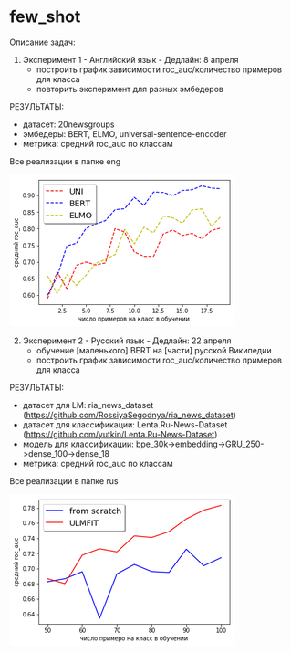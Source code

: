 # few_shot

Описание задач:

1. Эксперимент 1 - Английский язык - Дедлайн: 8 апреля
	- построить график зависимости roc_auc/количество примеров для класса
	- повторить эксперимент для разных эмбедеров

РЕЗУЛЬТАТЫ: 
- датасет: 20newsgroups
- эмбедеры: BERT, ELMO, universal-sentence-encoder
- метрика: средний roc_auc по классам 

Все реализации в папке eng

![alt text](https://github.com/mrdro1/few_shot/blob/master/plots/all.png)


2. Эксперимент 2 - Русский язык - Дедлайн: 22 апреля
	- обучение [маленького] BERT на [части] русской Википедии
	- построить график зависимости roc_auc/количество примеров для класса
	
РЕЗУЛЬТАТЫ: 
- датасет для LM: ria_news_dataset (https://github.com/RossiyaSegodnya/ria_news_dataset)
- датасет для классификации: Lenta.Ru-News-Dataset (https://github.com/yutkin/Lenta.Ru-News-Dataset)
- модель для классификации: bpe_30k->embedding->GRU_250->dense_100->dense_18
- метрика: средний roc_auc по классам 

Все реализации в папке rus

![alt text](https://github.com/mrdro1/few_shot/blob/master/plots/ulmfit.png)
